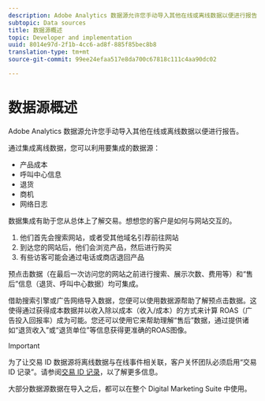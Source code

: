 ```yaml
---
description: Adobe Analytics 数据源允许您手动导入其他在线或离线数据以便进行报告。
subtopic: Data sources
title: 数据源概述
topic: Developer and implementation
uuid: 8014e97d-2f1b-4cc6-ad8f-885f85bec8b8
translation-type: tm+mt
source-git-commit: 99ee24efaa517e8da700c67818c111c4aa90dc02

---
```



# 数据源概述

Adobe Analytics 数据源允许您手动导入其他在线或离线数据以便进行报告。

通过集成离线数据，您可以利用要集成的数据源：

* 产品成本
* 呼叫中心信息
* 退货
* 商机
* 网络日志

数据集成有助于您从总体上了解交易。想想您的客户是如何与网站交互的。

1. 他们首先会搜索网站，或者受其他域名引荐前往网站
1. 到达您的网站后，他们会浏览产品，然后进行购买
1. 有些访客可能会通过电话或商店退回产品

预点击数据（在最后一次访问您的网站之前进行搜索、展示次数、费用等）和“售后”信息（退货、呼叫中心数据）均可集成。

借助搜索引擎或广告网络导入数据，您便可以使用数据源帮助了解预点击数据。这使得通过获得成本数据并以收入除以成本（收入/成本）的方式来计算 ROAS（广告投入回报率）成为可能。您还可以使用它来帮助理解“售后”数据，通过提供诸如“退货收入”或“退货单位”等信息获得更准确的ROAS图像。

>[!IMPORTANT]
>
>为了让交易 ID 数据源将离线数据与在线事件相关联，客户关怀团队必须启用“交易 ID 记录”。请参阅[交易 ID 记录](/help/import/c-data-sources/datasrc-integrating-offline-data.md#section_30D6D47AEC0F4A36B87EBFE4C858F20C)，以了解更多信息。

大部分数据源数据在导入之后，都可以在整个 Digital Marketing Suite 中使用。
